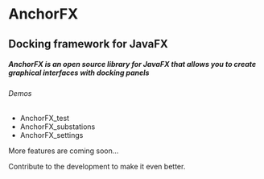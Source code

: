 # AnchorFX
## Docking framework for JavaFX
##### AnchorFX is an open source library for JavaFX that allows you to create graphical interfaces with docking panels

###### Demos
 
* AnchorFX_test
* AnchorFX_substations
* AnchorFX_settings
  
More features are coming soon...

Contribute to the development to make it even better.
